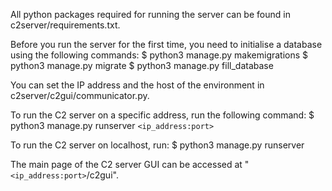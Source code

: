 All python packages required for running the server can be found in c2server/requirements.txt.

Before you run the server for the first time, you need to initialise a database using the following commands:
$ python3 manage.py makemigrations
$ python3 manage.py migrate
$ python3 manage.py fill_database

You can set the IP address and the host of the environment in c2server/c2gui/communicator.py.

To run the C2 server on a specific address, run the following command:
$ python3 manage.py runserver `<ip_address:port>`

To run the C2 server on localhost, run:
$ python3 manage.py runserver

The main page of the C2 server GUI can be accessed at "`<ip_address:port>`/c2gui".
